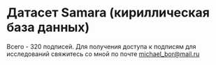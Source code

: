 # Датасет Samara (кириллическая база данных)
Всего - 320 подписей. Для получения доступа к подписям для исследований свяжитесь со мной по почте michael_bor@mail.ru